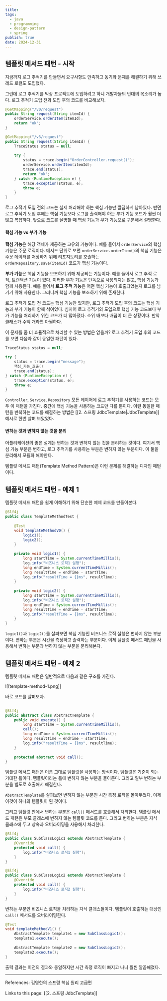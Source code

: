 ```yaml
---
title: 
tags:
  - java
  - programming
  - design-pattern
  - spring
publish: true
date: 2024-12-31
---
```

## 템플릿 메서드 패턴 - 시작
지금까지 로그 추적기를 만들면서 요구사항도 만족하고 동기화 문제를 해결하기 위해 쓰레드 로컬도 도입했다.

그런데 로그 추적기를 막상 프로젝트에 도입하려고 하니 개발자들의 반대의 목소리가 높다. 로그 추적기 도입 전과 도입 후의 코드를 비교해보자.

```java title="로그 추적기 도입 전"
@GetMapping("/v0/request")  
public String request(String itemId) {  
    orderService.orderItem(itemId);  
    return "ok";  
}
```

```java title="로그 추적기 도입 후"
@GetMapping("/v3/request")  
public String request(String itemId) {  
    TraceStatus status = null;  
  
    try {  
        status = trace.begin("OrderController.request()");  
        orderService.orderItem(itemId);  
        trace.end(status);  
        return "ok";  
    } catch (RuntimeException e) {  
        trace.exception(status, e);  
        throw e;  
    }  
}
```

로그 추적기 도입 전의 코드는 실제 처리해야 하는 핵심 기능만 깔끔하게 남아있다. 반면 로그 추적기 도입 후에는 핵심 기능보다 로그를 출력해야 하는 부가 기능 코드가 훨씬 더 많고 복잡하다. 앞으로 코드를 설명할 때 핵심 기능과 부가 기능으로 구분해서 설명한다.

#### 핵심 기능 vs 부가 기능
**핵심 기능**은 해당 객체가 제공하는 고유의 기능이다. 예를 들어서 `orderService`의 핵심 기능은 주문 로직이다. 메서드 단위로 보면 `orderService.orderItem()`의 핵심 기능은 주문 데이터를 저장하기 위해 리포지토리를 호출하는 `orderRepository.save(itemId)` 코드가 핵심 기능이다.

**부가 기능**은 핵심 기능을 보조하기 위해 제공되는 기능이다. 예를 들어서 로그 추적 로직, 트랜잭션 기능이 있다. 이러한 부가 기능은 단독으로 사용되지는 않고, 핵심 기능과 함께 사용된다. 예를 들어서 **로그 추적 기능**은 어떤 핵심 기능이 호출되었는지 로그를 남기기 위해 사용한다. 그러니까 핵심 기능을 보조하기 위해 존재한다.

로그 추적기 도입 전 코드는 핵심 기능만 있지만, 로그 추적기 도입 후의 코드는 핵심 기능과 부가 기능이 함께 섞여있다. 심지어 로그 추적기의 도입으로 핵심 기능 코드보다 부가 기능을 처리하기 위한 코드가 더 많아졌다. 소위 배보다 배꼽이 더 큰 상황이다. 만약 클래스가 수백 개라면 아찔하다.

이 문제를 좀 더 효율적으로 처리할 수 있는 방법은 없을까? 로그 추적기 도입 후의 코드를 보면 다음과 같이 동일한 패턴이 있다.

```java
TraceStatus status = null;  

try {  
	status = trace.begin("message");  
	핵심_기능_호출() 
	trace.end(status);  
} catch (RuntimeException e) {  
	trace.exception(status, e);  
	throw e;  
}  
```

`Controller`, `Service`, `Repository` 모든 레이어에 로그 추적기를 사용하는 코드는 모두 이 패턴을 가진다. 중간에 핵심 기능을 사용하는 코드만 다를 뿐이다. 이런 동일한 패턴을 반복하는 코드를 해결하는 방법은 [[2. 스프링 JdbcTemplate|JdbcTemplate]] 예시로 한번 살펴 보았었다.

#### 변하는 것과 변하지 않는 것을 분리
어플리케이션의 좋은 설계는 변하는 것과 변하지 않는 것을 분리하는 것이다. 여기서 핵심 기능 부분은 변하고, 로그 추적기를 사용하는 부분은 변하지 않는 부분이다. 이 둘을 분리해서 모듈화 해야한다.

템플릿 메서드 패턴(Template Method Pattern)은 이런 문제를 해결하는 디자인 패턴이다.

## 템플릿 메서드 패턴 - 예제 1
템플릿 메서드 패턴을 쉽게 이해하기 위해 단순한 예제 코드를 만들어본다.

```java
@Slf4j  
public class TemplateMethodTest {  
  
    @Test  
    void templateMethodV0() {  
        logic1();  
        logic2();  
    }  
  
    private void logic1() {  
        long startTime = System.currentTimeMillis();  
        log.info("비즈니스 로직1 실행");  
        long endTime = System.currentTimeMillis();  
        long resultTime = endTime - startTime;  
        log.info("resultTime = {}ms", resultTime);  
    }  
  
    private void logic2() {  
        long startTime = System.currentTimeMillis();  
        log.info("비즈니스 로직2 실행");  
        long endTime = System.currentTimeMillis();  
        long resultTime = endTime - startTime;  
        log.info("resultTime = {}ms", resultTime);  
    }  
}
```

`logic1()`과 `logic2()`를 살펴보면 핵심 기능인 비즈니스 로직 실행은 변하지 않는 부분이다. 변하는 부분은 시간을 측정하고 출력하는 부분이다. 이제 템플릿 메서드 패턴을 사용해서 변하는 부분과 변하지 않는 부분을 분리해본다.

## 템플릿 메서드 패턴 - 예제 2

템플릿 메서드 패턴은 일반적으로 다음과 같은 구조를 가진다.

![[template-method-1.png]]

바로 코드를 살펴보자.

```java
  
@Slf4j  
public abstract class AbstractTemplate {  
    public void execute() {  
        long startTime = System.currentTimeMillis();  
        call();  
        long endTime = System.currentTimeMillis();  
        long resultTime = endTime - startTime;  
        log.info("resultTime = {}ms", resultTime);  
    }  
  
    protected abstract void call();  
}
```

템플릿 메서드 패턴은 이름 그대로 템플릿을 사용하는 방식이다. 템플릿은 기준이 되는 거대한 틀이다. 템플릿이라는 틀에 변하지 않는 부분을 몰아둔다. 그리고 일부 변하는 부분을 별도로 호출해서 해결한다.

`AbstractTemplate`를 살펴보면 변하지 않는 부분인 시간 측정 로직을 몰아두었다. 이제 이것이 하나의 템플릿이 된 것이다.

그리고 템플릿 안에서 변하는 부분은 `call()` 메서드를 호출해서 처리한다. 템플릿 메서드 패턴은 부모 클래스에 변하지 않는 템플릿 코드를 둔다. 그리고 변하는 부분은 자식 클래스에 두고 상속과 오버라이딩을 사용해서 처리한다.

```java
@Slf4j
public class SubClassLogic1 extends AbstractTemplate {  
    @Override  
    protected void call() {  
        log.info("비즈니스 로직1 실행");  
    }  
}

@Slf4j  
public class SubClassLogic2 extends AbstractTemplate {  
    @Override  
    protected void call() {  
        log.info("비즈니스 로직2 실행");  
    }  
}
```

변하는 부분인 비즈니스 로직을 처리하는 자식 클래스들이다. 템플릿이 호출하는 대상인 `call()` 메서드를 오버라이딩한다.

```java
@Test  
void templateMethodV1() {  
    AbstractTemplate template1 = new SubClassLogic1();  
    template1.execute();  
  
    AbstractTemplate template2 = new SubClassLogic2();  
    template2.execute();  
}
```

출력 결과는 이전의 결과와 동일하지만 시간 측정 로직이 빠지고 나니 훨씬 깔끔해졌다.


---
References: 김영한의 스프링 핵심 원리 고급편

Links to this page: [[2. 스프링 JdbcTemplate]]